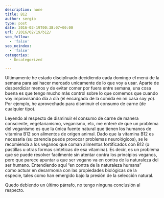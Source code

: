 ```yaml
---
description: none
title: B12
author: sergio
type: post
date: 2016-02-19T00:38:07+00:00
url: /2016/02/19/b12/
seo_follow:
  - 'false'
seo_noindex:
  - 'false'
categories:
  - Uncategorized

---
```

Ultimamente he estado disciplinado decidiendo cada domingo el menú de la semana para así hacer mercado unicamente de lo que voy a usar. Aparte de desperdiciar menos y de evitar comer por fuera entre semana, una cosa buena es que tengo mucho más control sobre lo que comemos que cuando voy improvisando día a día (el encargado de la comida en mi casa soy yo). Por ejemplo, he aprovechado para disminuir el consumo de carne (de cualquier tipo).

Leyendo al respecto de disminuir el consumo de carne de manera consciente, vegetarianismo, veganismo, etc, me enteré de que un problema del veganismo es que la única fuente natural que tienen los humanos de vitamina B12 son alimentos de origen animal. Dado que la vitamina B12 es necesaria (su carencia puede provocar problemas neurológicos), se le recomienda a los veganos que coman alimentos fortificados con B12 (o pastillas u otras formas sintéticas de esa vitamina). Es decir, es un problema que se puede resolver facilmente sin atentar contra los principios veganos, pero que parece apuntar a que ser vegano va en contra de la naturaleza del ser humano. Entendiendo aquí &#8220;en contra de la naturaleza humana&#8221; como actuar en desarmonía con las propiedades biológicas de la especie, tales como han emergido bajo la presión de la selección natural.

Quedo debiendo un último párrafo, no tengo ninguna conclusión al respecto.

&nbsp;
